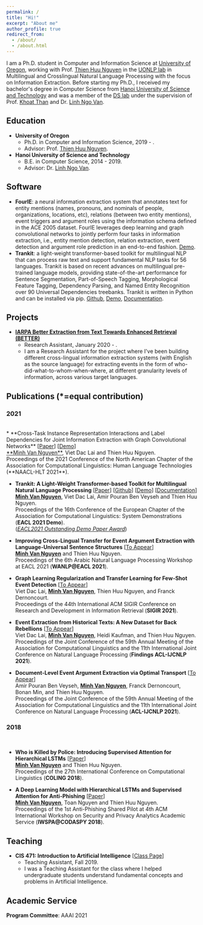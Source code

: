 ```yaml
---
permalink: /
title: "Hi!"
excerpt: "About me"
author_profile: true
redirect_from: 
  - /about/
  - /about.html
---
```


I am a Ph.D. student in Computer and Information Science at [University of Oregon](https://www.uoregon.edu/), working with Prof. [Thien Huu Nguyen](https://ix.cs.uoregon.edu/~thien/) in the [UONLP lab](http://nlp.uoregon.edu/) in Multilingual and Crosslingual Natural Language Processing with the focus on Information Extraction. Before starting my Ph.D., I received my bachelor's degree in Computer Science from [Hanoi University of Science and Technology](https://en.hust.edu.vn/home) and was a member of the [DS lab](http://ds.soict.hust.edu.vn/) under the supervision of Prof. [Khoat Than](https://users.soict.hust.edu.vn/khoattq/) and Dr. [Linh Ngo Van](https://users.soict.hust.edu.vn/linhnv/).

Education
------
  * **University of Oregon**
    * Ph.D. in Computer and Information Science, 2019 - .
    * Advisor: Prof. [Thien Huu Nguyen](https://ix.cs.uoregon.edu/~thien/).
  * **Hanoi University of Science and Technology**
    * B.E. in Computer Science, 2014 - 2019.
    * Advisor: Dr. [Linh Ngo Van](https://users.soict.hust.edu.vn/linhnv/).


Software
------
   * **FourIE**: a neural information extraction system that annotates text for entity mentions (names, pronouns, and nominals of people, organizations, locations, etc), relations (between two entity mentions), event triggers and argument roles using the information schema defined in the ACE 2005 dataset. FourIE leverages deep learning and graph convolutional networks to jointly perform four tasks in information extraction, i.e., entity mention detection, relation extraction, event detection and argument role prediction in an end-to-end fashion. [Demo](http://nlp.uoregon.edu/fourie).
   * **Trankit**: a light-weight transformer-based toolkit for multilingual NLP that can process raw text and support fundamental NLP tasks for 56 languages. Trankit is based on recent advances on multilingual pre-trained language models, providing state-of-the-art performance for Sentence Segmentation, Part-of-Speech Tagging, Morphological Feature Tagging, Dependency Parsing, and Named Entity Recognition over 90 Universal Dependencies treebanks. Trankit is written in Python and can be installed via pip. [Github](https://github.com/nlp-uoregon/trankit), [Demo](http://nlp.uoregon.edu/trankit), [Documentation](https://trankit.readthedocs.io/en/latest/).


Projects
------
   * [**IARPA Better Extraction from Text Towards Enhanced Retrieval (BETTER)**](https://www.iarpa.gov/index.php/research-programs/better)
     * Research Assistant, January 2020 - .
     * I am a Research Assistant for the project where I've been building different cross-lingual information extraction systems (with English as the source language) for extracting events in the form of who-did-what-to-whom-when-where, at different granularity levels of information, across various target languages.


Publications (*=equal contribution)
------

### 2021
<br>
* **Cross-Task Instance Representation Interactions and Label Dependencies for Joint Information Extraction with Graph Convolutional Networks** [<a href='https://arxiv.org/pdf/2103.09330.pdf'>Paper</a>] [<a href='http://nlp.uoregon.edu/fourie'>Demo</a>]<br>
  <ins>**Minh Van Nguyen**</ins>, Viet Dac Lai and Thien Huu Nguyen.<br>
  Proceedings of the 2021 Conference of the North American Chapter of the Association for Computational Linguistics: Human Language Technologies (**NAACL-HLT 2021**).<br>

* **Trankit: A Light-Weight Transformer-based Toolkit for Multilingual Natural Language Processing** [<a href='https://www.aclweb.org/anthology/2021.eacl-demos.10.pdf'>Paper</a>] [<a href='https://github.com/nlp-uoregon/trankit'>Github</a>] [<a href='http://nlp.uoregon.edu/trankit'>Demo</a>] [<a href='https://trankit.readthedocs.io/en/latest/'>Documentation</a>]<br>
  <ins>**Minh Van Nguyen**</ins>, Viet Dac Lai, Amir Pouran Ben Veyseh and Thien Huu Nguyen.<br>
  Proceedings of the 16th Conference of the European Chapter of the Association for Computational Linguistics: System Demonstrations (**EACL 2021 Demo**).<br>
  (<ins>*EACL2021 Outstanding Demo Paper Award*</ins>)

* **Improving Cross-Lingual Transfer for Event Argument Extraction with Language-Universal Sentence Structures** [<a href=''>To Appear</a>]<br>
  <ins>**Minh Van Nguyen**</ins> and Thien Huu Nguyen.<br>
  Proceedings of the 6th Arabic Natural Language Processing Workshop at EACL 2021 (**WANLP@EACL 2021**).<br>

* **Graph Learning Regularization and Transfer Learning for Few-Shot Event Detection** [<a href=''>To Appear</a>]<br>
  Viet Dac Lai, <ins>**Minh Van Nguyen**</ins>, Thien Huu Nguyen, and Franck Dernoncourt.<br>
  Proceedings of the 44th International ACM SIGIR Conference on Research and Development in Information Retrieval (**SIGIR 2021**).<br>

* **Event Extraction from Historical Texts: A New Dataset for Back Rebellions** [<a href=''>To Appear</a>]<br>
  Viet Dac Lai, <ins>**Minh Van Nguyen**</ins>, Heidi Kaufman, and Thien Huu Nguyen.<br>
  Proceedings of the Joint Conference of the 59th Annual Meeting of the Association for Computational Linguistics and the 11th International Joint Conference on Natural Language Processing (**Findings ACL-IJCNLP 2021**).<br>

* **Document-Level Event Argument Extraction via Optimal Transport** [<a href=''>To Appear</a>]<br>
  Amir Pouran Ben Veyseh, <ins>**Minh Van Nguyen**</ins>, Franck Dernoncourt, Bonan Min, and Thien Huu Nguyen.<br>
  Proceedings of the Joint Conference of the 59th Annual Meeting of the Association for Computational Linguistics and the 11th International Joint Conference on Natural Language Processing (**ACL-IJCNLP 2021**).<br>
  
### 2018
<br>

* **Who is Killed by Police: Introducing Supervised Attention for Hierarchical LSTMs** [<a href='https://www.aclweb.org/anthology/C18-1193.pdf'>Paper</a>]<br>
  <ins>**Minh Van Nguyen**</ins> and Thien Huu Nguyen.<br>
  Proceedings of the 27th International Conference on Computational Linguistics (**COLING 2018**).<br>
  
* **A Deep Learning Model with Hierarchical LSTMs and Supervised Attention for Anti-Phishing** [<a href='https://arxiv.org/pdf/1805.01554.pdf'>Paper</a>]<br>
  <ins>**Minh Van Nguyen**</ins>, Toan Nguyen and Thien Huu Nguyen.<br>
  Proceedings of the 1st Anti-Phishing Shared Pilot at 4th ACM International Workshop on Security and Privacy Analytics Academic Service (**IWSPA@CODASPY 2018**).<br>
  

Teaching
------
* **CIS 471: Introduction to Artificial Intelligence** [<a href='https://classes.cs.uoregon.edu/19F/cis471/'>Class Page</a>]
  * Teaching Assistant, Fall 2019.
  * I was a Teaching Assistant for the class where I helped undergraduate students understand fundamental concepts and problems in Artificial Intelligence.
  
Academic Service
------
**Program Committee**: AAAI 2021
